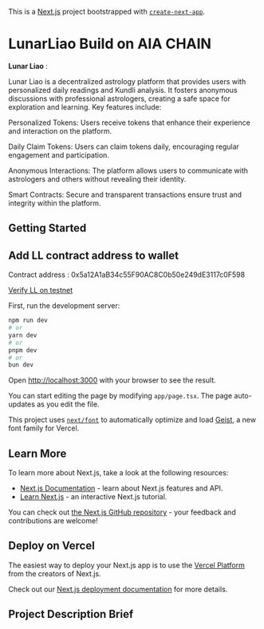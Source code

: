 This is a [Next.js](https://nextjs.org) project bootstrapped with [`create-next-app`](https://nextjs.org/docs/app/api-reference/cli/create-next-app).

# LunarLiao Build on AIA CHAIN

**Lunar Liao** : 

Lunar Liao is a decentralized astrology platform that provides users with personalized daily readings and Kundli analysis. It fosters anonymous discussions with professional astrologers, creating a safe space for exploration and learning. Key features include:

Personalized Tokens: Users receive tokens that enhance their experience and interaction on the platform.

Daily Claim Tokens: Users can claim tokens daily, encouraging regular engagement and participation.

Anonymous Interactions: The platform allows users to communicate with astrologers and others without revealing their identity.

Smart Contracts: Secure and transparent transactions ensure trust and integrity within the platform.



## Getting Started

## Add LL contract address to wallet

Contract address : 0x5a12A1aB34c55F90AC8C0b50e249dE3117c0F598

[Verify LL on testnet](https://testnet.aiascan.com/token/0x5a12A1aB34c55F90AC8C0b50e249dE3117c0F598)


First, run the development server:

```bash
npm run dev
# or
yarn dev
# or
pnpm dev
# or
bun dev
```

Open [http://localhost:3000](http://localhost:3000) with your browser to see the result.

You can start editing the page by modifying `app/page.tsx`. The page auto-updates as you edit the file.

This project uses [`next/font`](https://nextjs.org/docs/app/building-your-application/optimizing/fonts) to automatically optimize and load [Geist](https://vercel.com/font), a new font family for Vercel.

## Learn More

To learn more about Next.js, take a look at the following resources:

- [Next.js Documentation](https://nextjs.org/docs) - learn about Next.js features and API.
- [Learn Next.js](https://nextjs.org/learn) - an interactive Next.js tutorial.

You can check out [the Next.js GitHub repository](https://github.com/vercel/next.js) - your feedback and contributions are welcome!

## Deploy on Vercel

The easiest way to deploy your Next.js app is to use the [Vercel Platform](https://vercel.com/new?utm_medium=default-template&filter=next.js&utm_source=create-next-app&utm_campaign=create-next-app-readme) from the creators of Next.js.

Check out our [Next.js deployment documentation](https://nextjs.org/docs/app/building-your-application/deploying) for more details.

## Project Description Brief
